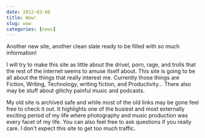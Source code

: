```yaml
---
date: 2012-03-08
title: Wow!
slug: wow
categories: [news]
---
```


Another new site, another clean slate ready to be filled with so much information!

I will try to make this site as little about the drivel, porn, rage, and trolls that the rest of the internet seems to amuse itself about. This site is going to be all about the things that really interest me.
Currently those things are Fiction, Writing, Technology, writing fiction, and Productivity… There also may be stuff about glitchy painful music and podcasts.


My old site is archived safe and while most of the old links may be gone feel free to check it out. It highlights one of the busiest and most externally exciting period of my life where photography and music production was every facet of my life.
You can also feel free to ask questions if you really care. I don't expect this site to get too much traffic.
